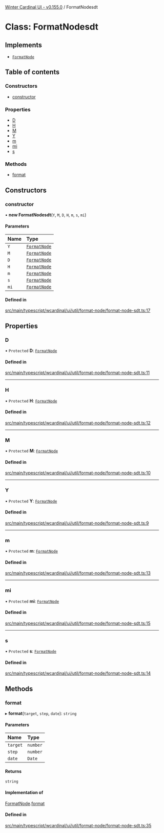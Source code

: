 [Winter Cardinal UI - v0.155.0](../index.md) / FormatNodesdt

# Class: FormatNodesdt

## Implements

- [`FormatNode`](../interfaces/FormatNode.md)

## Table of contents

### Constructors

- [constructor](FormatNodesdt.md#constructor)

### Properties

- [D](FormatNodesdt.md#d)
- [H](FormatNodesdt.md#h)
- [M](FormatNodesdt.md#m)
- [Y](FormatNodesdt.md#y)
- [m](FormatNodesdt.md#m)
- [mi](FormatNodesdt.md#mi)
- [s](FormatNodesdt.md#s)

### Methods

- [format](FormatNodesdt.md#format)

## Constructors

### constructor

• **new FormatNodesdt**(`Y`, `M`, `D`, `H`, `m`, `s`, `mi`)

#### Parameters

| Name | Type |
| :------ | :------ |
| `Y` | [`FormatNode`](../interfaces/FormatNode.md) |
| `M` | [`FormatNode`](../interfaces/FormatNode.md) |
| `D` | [`FormatNode`](../interfaces/FormatNode.md) |
| `H` | [`FormatNode`](../interfaces/FormatNode.md) |
| `m` | [`FormatNode`](../interfaces/FormatNode.md) |
| `s` | [`FormatNode`](../interfaces/FormatNode.md) |
| `mi` | [`FormatNode`](../interfaces/FormatNode.md) |

#### Defined in

[src/main/typescript/wcardinal/ui/util/format-node/format-node-sdt.ts:17](https://github.com/winter-cardinal/winter-cardinal-ui/blob/v0.155.0/src/main/typescript/wcardinal/ui/util/format-node/format-node-sdt.ts#L17)

## Properties

### D

• `Protected` **D**: [`FormatNode`](../interfaces/FormatNode.md)

#### Defined in

[src/main/typescript/wcardinal/ui/util/format-node/format-node-sdt.ts:11](https://github.com/winter-cardinal/winter-cardinal-ui/blob/v0.155.0/src/main/typescript/wcardinal/ui/util/format-node/format-node-sdt.ts#L11)

___

### H

• `Protected` **H**: [`FormatNode`](../interfaces/FormatNode.md)

#### Defined in

[src/main/typescript/wcardinal/ui/util/format-node/format-node-sdt.ts:12](https://github.com/winter-cardinal/winter-cardinal-ui/blob/v0.155.0/src/main/typescript/wcardinal/ui/util/format-node/format-node-sdt.ts#L12)

___

### M

• `Protected` **M**: [`FormatNode`](../interfaces/FormatNode.md)

#### Defined in

[src/main/typescript/wcardinal/ui/util/format-node/format-node-sdt.ts:10](https://github.com/winter-cardinal/winter-cardinal-ui/blob/v0.155.0/src/main/typescript/wcardinal/ui/util/format-node/format-node-sdt.ts#L10)

___

### Y

• `Protected` **Y**: [`FormatNode`](../interfaces/FormatNode.md)

#### Defined in

[src/main/typescript/wcardinal/ui/util/format-node/format-node-sdt.ts:9](https://github.com/winter-cardinal/winter-cardinal-ui/blob/v0.155.0/src/main/typescript/wcardinal/ui/util/format-node/format-node-sdt.ts#L9)

___

### m

• `Protected` **m**: [`FormatNode`](../interfaces/FormatNode.md)

#### Defined in

[src/main/typescript/wcardinal/ui/util/format-node/format-node-sdt.ts:13](https://github.com/winter-cardinal/winter-cardinal-ui/blob/v0.155.0/src/main/typescript/wcardinal/ui/util/format-node/format-node-sdt.ts#L13)

___

### mi

• `Protected` **mi**: [`FormatNode`](../interfaces/FormatNode.md)

#### Defined in

[src/main/typescript/wcardinal/ui/util/format-node/format-node-sdt.ts:15](https://github.com/winter-cardinal/winter-cardinal-ui/blob/v0.155.0/src/main/typescript/wcardinal/ui/util/format-node/format-node-sdt.ts#L15)

___

### s

• `Protected` **s**: [`FormatNode`](../interfaces/FormatNode.md)

#### Defined in

[src/main/typescript/wcardinal/ui/util/format-node/format-node-sdt.ts:14](https://github.com/winter-cardinal/winter-cardinal-ui/blob/v0.155.0/src/main/typescript/wcardinal/ui/util/format-node/format-node-sdt.ts#L14)

## Methods

### format

▸ **format**(`target`, `step`, `date`): `string`

#### Parameters

| Name | Type |
| :------ | :------ |
| `target` | `number` |
| `step` | `number` |
| `date` | `Date` |

#### Returns

`string`

#### Implementation of

[FormatNode](../interfaces/FormatNode.md).[format](../interfaces/FormatNode.md#format)

#### Defined in

[src/main/typescript/wcardinal/ui/util/format-node/format-node-sdt.ts:35](https://github.com/winter-cardinal/winter-cardinal-ui/blob/v0.155.0/src/main/typescript/wcardinal/ui/util/format-node/format-node-sdt.ts#L35)
